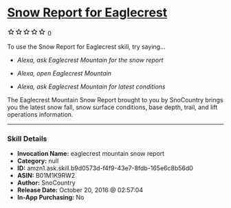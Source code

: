 # [Snow Report for Eaglecrest](http://alexa.amazon.com/#skills/amzn1.ask.skill.b9d0573d-f4f9-43e7-8fdb-165e6c8b56d0)
![0 stars](../../images/ic_star_border_black_18dp_1x.png)![0 stars](../../images/ic_star_border_black_18dp_1x.png)![0 stars](../../images/ic_star_border_black_18dp_1x.png)![0 stars](../../images/ic_star_border_black_18dp_1x.png)![0 stars](../../images/ic_star_border_black_18dp_1x.png) 0

To use the Snow Report for Eaglecrest skill, try saying...

* *Alexa, ask Eaglecrest Mountain for the snow report*

* *Alexa, open Eaglecrest Mountain*

* *Alexa, ask Eaglecrest Mountain for latest conditions*

The Eaglecrest Mountain Snow Report brought to you by SnoCountry brings you the latest snow fall, snow surface conditions,  base depth, trail, and lift operations information.

***

### Skill Details

* **Invocation Name:** eaglecrest mountain snow report
* **Category:** null
* **ID:** amzn1.ask.skill.b9d0573d-f4f9-43e7-8fdb-165e6c8b56d0
* **ASIN:** B01M1K9RW2
* **Author:** SnoCountry
* **Release Date:** October 20, 2016 @ 02:57:04
* **In-App Purchasing:** No
